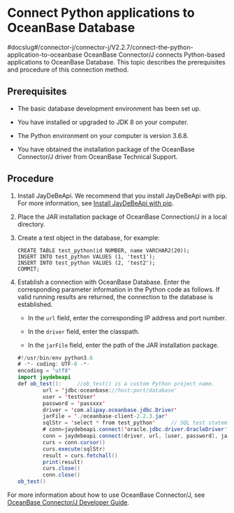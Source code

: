 Connect Python applications to OceanBase Database 
======================================================================
#docslug#/connector-j/connector-j/V2.2.7/connect-the-python-application-to-oceanbase
OceanBase Connector/J connects Python-based applications to OceanBase Database. This topic describes the prerequisites and procedure of this connection method. 

Prerequisites 
----------------------------------

* The basic database development environment has been set up.

  

* You have installed or upgraded to JDK 8 on your computer.

  

* The Python environment on your computer is version 3.6.8.

  

* You have obtained the installation package of the OceanBase Connector/J driver from OceanBase Technical Support.

  




Procedure 
------------------------------

1. Install JayDeBeApi. We recommend that you install JayDeBeApi with pip. For more information, see [Install JayDeBeApi with pip](https://pypi.org/project/JayDeBeApi/).

   

2. Place the JAR installation package of OceanBase Connection/J in a local directory.

   

3. Create a test object in the database, for example:

   ```unknow
   CREATE TABLE test_python(id NUMBER, name VARCHAR2(20));
   INSERT INTO test_python VALUES (1, 'test1');
   INSERT INTO test_python VALUES (2, 'test2');
   COMMIT;
   ```

   

4. Establish a connection with OceanBase Database. Enter the corresponding parameter information in the Python code as follows. If valid running results are returned, the connection to the database is established. 

   * In the `url` field, enter the corresponding IP address and port number.

     
   
   * In the `driver` field, enter the classpath.

     
   
   * In the `jarFile` field, enter the path of the JAR installation package.

     
   

   

   ```java
   #!/usr/bin/env python3.6
   # -*- coding: UTF-8 -*-
   encoding = "utf8"
   import jaydebeapi
   def ob_test():     //ob_test() is a custom Python project name. 
           url = 'jdbc:oceanbase://host:port/database'
           user = 'testUser'
           password = 'passxxx'
           driver = 'com.alipay.oceanbase.jdbc.Driver'
           jarFile = './oceanbase-client-2.2.3.jar'
           sqlStr = 'select * from test_python'     // SQL test statement
           # conn=jaydebeapi.connect('oracle.jdbc.driver.OracleDriver','jdbc:oracle:thin:@127.XXX.XXX.XXX:1521/orcl',['hwf_model','hwf_model'],'E:/pycharm/lib/ojdbc14.jar')
           conn = jaydebeapi.connect(driver, url, [user, password], jarFile)
           curs = conn.cursor()
           curs.execute(sqlStr)
           result = curs.fetchall()
           print(result)
           curs.close()
           conn.close()
   ob_test()
   ```

   




For more information about how to use OceanBase Connector/J, see [OceanBase Connector/J Developer Guide](https://www.oceanbase.com/docs/connector-j/connector-j/V2.2.6/introduction-to-oceanbase-connector-j).
